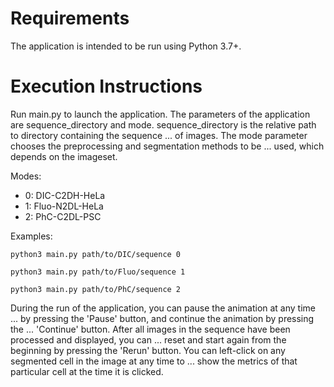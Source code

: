 # Requirements
The application is intended to be run using Python 3.7+.

# Execution Instructions
Run main.py to launch the application.
The parameters of the application are sequence_directory and mode.
sequence_directory is the relative path to directory containing the sequence ...
of images.
The mode parameter chooses the preprocessing and segmentation methods to be ...
used, which depends on the imageset.

Modes: 
* 0: DIC-C2DH-HeLa
* 1: Fluo-N2DL-HeLa
* 2: PhC-C2DL-PSC

Examples:
```
python3 main.py path/to/DIC/sequence 0 
```
```
python3 main.py path/to/Fluo/sequence 1 
```
```
python3 main.py path/to/PhC/sequence 2
```
During the run of the application, you can pause the animation at any time ...
by pressing the 'Pause' button, and continue the animation by pressing the ...
'Continue' button.
After all images in the sequence have been processed and displayed, you can ...
reset and start again from the beginning by pressing the 'Rerun' button.
You can left-click on any segmented cell in the image at any time to ...
show the metrics of that particular cell at the time it is clicked.


